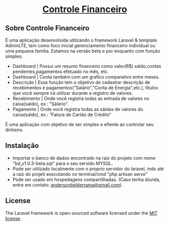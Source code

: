 <h1 align="center"><a href="mailto:andersonbelderrama@gmail.com" target="_blank">Controle Financeiro</a></h1>


## Sobre Controle Financeiro

É uma aplicação desenvolvida utilizando o framework Laravel & template AdminLTE, tem como foco inicial gerenciamento financeiro individual ou uma pequena familia. Estamos na versão beta e por enquanto com função simples:

- Dashboard     | Possui um resumo financeiro como valor(R$) saldo,contas pendentes,pagamentos efetuado no mês, etc.
- Dashboard     | Conta também com um grafico comparativo entre meses.
- Descrição     | Essa função tem o objetivo de cadastrar descrição de recebimentos e pagamentos("Salário","Conta de Energia",etc.), títulos que você sempre irá utilizar durante a registro de valores.
- Recebimento   | Onde você registra todas as entrada de valores no caixa(saldo), ex.: "Sálario".
- Pagamento     | Onde você registra todas as sáidas de valores do caixa(saldo), ex.: "Fatura de Cartão de Crédito"

É uma aplicação com objetivo de ser simples e efiente ao controlar seu dinheiro.

## Instalação

- Importar o banco de dados encontrado na raiz do projeto com nome "bd_v1.0.3-beta.sql" para o seu servido MYSQL.
- Pode ser utilizado localmente com o proprio servidor do laravel, indo até a raiz do projeti executando no terminal/cmd "php artisan serve"
- Pode ser usado em hospedagens compartilhadas. (Caso tenha dúvida, entre em contato: andersonbelderrama@gmail.com)

## License

The Laravel framework is open-sourced software licensed under the [MIT license](https://opensource.org/licenses/MIT).
